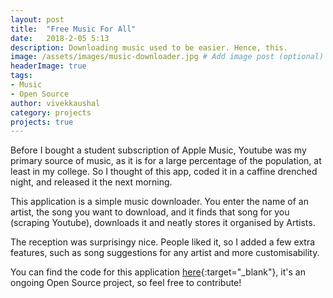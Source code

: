 ```yaml
---
layout: post
title:  "Free Music For All"
date:   2018-2-05 5:13
description: Downloading music used to be easier. Hence, this.
image: /assets/images/music-downloader.jpg # Add image post (optional)
headerImage: true
tags:
- Music
- Open Source
author: vivekkaushal
category: projects
projects: true
---
```

Before I bought a student subscription of Apple Music, Youtube was my primary source of music, as it is for a large percentage of the population, at least in my college. So I thought of this app, coded it in a caffine drenched night, and released it the next morning.

This application is a simple music downloader. You enter the name of an artist, the song you want to download, and it finds that song for you (scraping Youtube), downloads it and neatly stores it organised by Artists.

The reception was surprisingy nice. People liked it, so I added a few extra features, such as song suggestions for any artist and more customisability.

You can find the code for this application [here][github-music-downloader]{:target="_blank"}, it's an ongoing Open Source project, so feel free to contribute!

[github-music-downloader]: https://github.com/kaushalvivek/Music-Downloader
